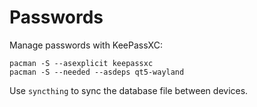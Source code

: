 # Passwords

Manage passwords with KeePassXC:

```
pacman -S --asexplicit keepassxc
pacman -S --needed --asdeps qt5-wayland
```

Use `syncthing` to sync the database file between devices.
